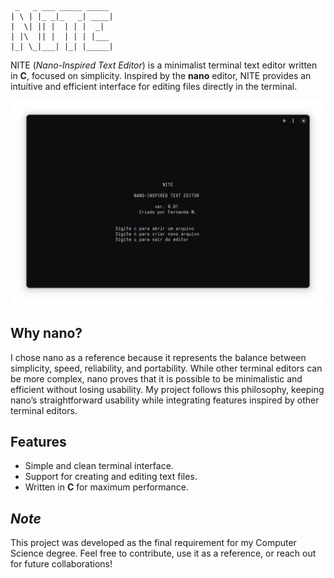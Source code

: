 ```
 _   _ ___ _____ _____
| \ | |_ _|_   _| ____|
|  \| || |  | | |  _|
| |\  || |  | | | |___
|_| \_|___| |_| |_____|

```
NITE (*Nano-Inspired Text Editor*) is a minimalist terminal text editor written in **C**, focused on simplicity.
Inspired by the **nano** editor, NITE provides an intuitive and efficient interface for editing files directly in the terminal.

![Screenshot](screenshot.png)

## Why nano?
I chose nano as a reference because it represents the balance between simplicity, speed, reliability, and portability. While other terminal editors can be more complex, nano proves that it is possible to be minimalistic and efficient without losing usability. My project follows this philosophy, keeping nano’s straightforward usability while integrating features inspired by other terminal editors.

## Features
- Simple and clean terminal interface.
- Support for creating and editing text files.
- Written in **C** for maximum performance.

## *Note*
This project was developed as the final requirement for my Computer Science degree.
Feel free to contribute, use it as a reference, or reach out for future collaborations!
